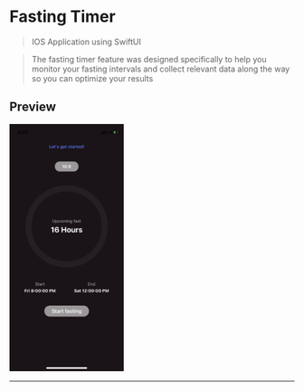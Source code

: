 # Fasting Timer

> IOS Application using SwiftUI

> The fasting timer feature was designed specifically to help you monitor your fasting intervals and collect relevant data along the way so you can optimize your results

## Preview

<img src="https://github.com/dyobi/app_swift_fastingtimer/blob/main/PREVIEW.gif?raw=true" width="40%" title="preview" alt="preview">

---
